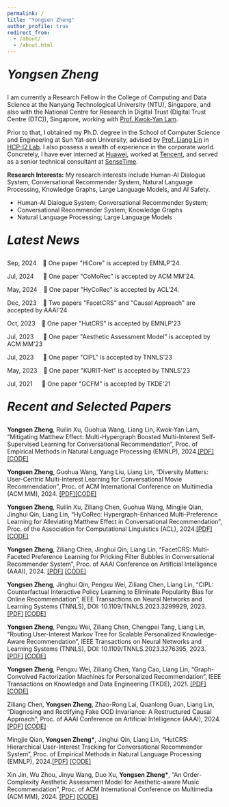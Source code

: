 ```yaml
---
permalink: /
title: "Yongsen Zheng"
author_profile: true
redirect_from: 
  - /about/
  - /about.html
---
```


<p style="font-size: 28px; font-style: italic; font-weight: bold;">Yongsen Zheng</p>

<p align="left">
I am currently a Research Fellow in the College of Computing and Data Science at the Nanyang Technological University (NTU), Singapore, and also with the National Centre for Research in Digital Trust (Digital Trust Centre (DTC)), Singapore, working with <a href="https://personal.ntu.edu.sg/kwokyan.lam/">Prof. Kwok-Yan Lam</a>. 
</p>

<p align="left">
Prior to that, I obtained my Ph.D. degree in the School of Computer Science and Engineering at Sun Yat-sen University, advised by <a href="http://www.linliang.net/">Prof. Liang Lin</a> in <a href="https://www.sysu-hcp.net/home/">HCP-I2 Lab</a>. I also possess a wealth of experience in the corporate world. Concretely, I have ever interned at <a href="https://www.huawei.com/cn/?ic_medium=direct&ic_source=surlent">Huawei</a>, worked at <a href="https://www.tencent.com/en-us/">Tencent</a>, and served as a senior technical consultant at <a href="https://www.sensetime.com/en">SenseTime</a>.
</p>

<p align="left"><strong>Research Interests:</strong> My research interests include Human-AI Dialogue System, Conversational Recommender System, Natural Language Processing, Knowledge Graphs, Large Language Models, and AI Safety.</p> 

* Human-AI Dialogue System; Conversational Recommender System; 
* Conversational Recommender System; Knowledge Graphs
* Natural Language Processing; Large Language Models


<p style="font-size: 28px; font-style: italic; font-weight: bold;">Latest News</p>
<div>
<p align="left">Sep, 2024 &ensp; 🚀 One paper "HiCore" is accepted by EMNLP'24.</p>
<p align="left">Jul, 2024 &emsp; 🚀 One paper "CoMoRec" is accepted by ACM MM'24.</p>
<p align="left">May, 2024 &ensp; 🚀 One paper "HyCoRec" is accepted by ACL'24.</p>
<p align="left">Dec, 2023 &ensp; 🚀 Two papers "FacetCRS" and "Causal Approach" are accepted by AAAI'24</p>
<p align="left">Oct, 2023 &ensp; 🚀 One paper "HutCRS" is accepted by EMNLP'23</p>
<p align="left">Jul, 2023 &emsp; 🚀 One paper "Aesthetic Assessment Model" is accepted by ACM MM'23</p>
<p align="left">Jul, 2023 &emsp; 🚀 One paper "CIPL" is accepted by TNNLS'23</p>
<p align="left">May, 2023 &ensp; 🚀 One paper "KURIT-Net" is accepted by TNNLS'23</p>
<p align="left">Jul, 2021 &emsp; 🚀 One paper "GCFM" is accepted by TKDE'21</p>
</div>



<p style="font-size: 28px; font-style: italic; font-weight: bold;">Recent and Selected Papers</p>
<div>
<p align="left"><strong>Yongsen Zheng</strong>, Ruilin Xu, Guohua Wang, Liang Lin, Kwok-Yan Lam, “Mitigating Matthew Effect: Multi-Hypergraph Boosted Multi-Interest Self-Supervised Learning for Conversational Recommendation”, Proc. of Empirical Methods in Natural Language Processing (EMNLP), 2024.<a href="https:XXXX">[PDF]</a> <a href="https:XXXX">[CODE]</a></p>

<p align="left"><strong>Yongsen Zheng</strong>, Guohua Wang, Yang Liu, Liang Lin, “Diversity Matters: User-Centric Multi-Interest Learning for
Conversational Movie Recommendation”, Proc. of ACM International Conference on Multimedia (ACM MM), 2024. <a href="https:XXXX">[PDF]</a><a href="https:XXXX">[CODE]</a></p>

<p align="left"><strong>Yongsen Zheng</strong>, Ruilin Xu, Ziliang Chen, Guohua Wang, Mingjie Qian, Jinghui Qin, Liang Lin, “HyCoRec: Hypergraph-Enhanced Multi-Preference Learning for Alleviating Matthew Effect in Conversational Recommendation”, Proc. of the Association for Computational Linguistics (ACL), 2024.<a href="https:XXXX">[PDF]</a> <a href="https:XXXX">[CODE]</a></p>


<p align="left"><strong>Yongsen Zheng</strong>, Ziliang Chen, Jinghui Qin, Liang Lin, “FacetCRS: Multi-Faceted Preference Learning for Pricking Filter Bubbles in Conversational Recommender System”, Proc. of AAAI Conference on Artificial Intelligence (AAAI), 2024. <a href="https:XXXX">[PDF]</a> <a href="https:XXXX">[CODE]</a></p>

<p align="left"><strong>Yongsen Zheng</strong>, Jinghui Qin, Pengxu Wei, Ziliang Chen, Liang Lin, “CIPL: Counterfactual Interactive Policy Learning to Eliminate Popularity Bias for Online Recommendation”, IEEE Transactions on Neural Networks and Learning Systems (TNNLS), DOI: 10.1109/TNNLS.2023.3299929, 2023. <a href="https:XXXX">[PDF]</a> <a href="https:XXXX">[CODE]</a></p>

<p align="left"><strong>Yongsen Zheng</strong>, Pengxu Wei, Ziliang Chen, Chengpei Tang, Liang Lin, “Routing User-Interest Markov Tree for Scalable
Personalized Knowledge-Aware Recommendation”, IEEE Transactions on Neural Networks and Learning Systems (TNNLS), DOI: 10.1109/TNNLS.2023.3276395, 2023. <a href="https:XXXX">[PDF]</a> <a href="https:XXXX">[CODE]</a></p>

<p align="left"><strong>Yongsen Zheng</strong>, Pengxu Wei, Ziliang Chen, Yang Cao, Liang Lin, “Graph-Convolved Factorization Machines for
Personalized Recommendation”, IEEE Transactions on Knowledge and Data Engineering (TKDE), 2021. <a href="https:XXXX">[PDF]</a> <a href="https:XXXX">[CODE]</a></p>

<p align="left">Ziliang Chen, <strong>Yongsen Zheng</strong>, Zhao-Rong Lai, Quanlong Guan, Liang Lin, “Diagnosing and Rectifying Fake OOD Invariance: A Restructured Causal Approach”, Proc. of AAAI Conference on Artificial Intelligence (AAAI), 2024. <a href="https:XXXX">[PDF]</a> <a href="https:XXXX">[CODE]</a></p>

<p align="left">Mingjie Qian, <strong>Yongsen Zheng*</strong>, Jinghui Qin, Liang Lin, “HutCRS: Hierarchical User-Interest Tracking for Conversational Recommender System”, Proc. of Empirical Methods in Natural Language Processing (EMNLP), 2024.<a href="https:XXXX">[PDF]</a> <a href="https:XXXX">[CODE]</a></p>

<p align="left">Xin Jin, Wu Zhou, Jinyu Wang, Duo Xu, <strong>Yongsen Zheng*</strong>, “An Order-Complexity Aesthetic Assessment Model for Aesthetic-aware Music Recommendation”, Proc. of ACM International Conference on Multimedia (ACM MM), 2024. <a href="https:XXXX">[PDF]</a> <a href="https:XXXX">[CODE]</a></p>
</div>
